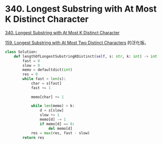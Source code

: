 # 340. Longest Substring with At Most K Distinct Character

[340. Longest Substring with At Most K Distinct Character](https://leetcode.com/problems/longest-substring-with-at-most-k-distinct-characters/)

[159. Longest Substring with At Most Two Distinct Characters](longest-substring-with-at-most-two-distinct-characters.md) 的泛化版。

```python
class Solution:
    def lengthOfLongestSubstringKDistinct(self, s: str, k: int) -> int:
        fast = 0
        slow = 0
        memo = defaultdict(int)
        res = 0
        while fast < len(s):
            char = s[fast]
            fast += 1
            
            memo[char] += 1
            
            while len(memo) > k:
                d = s[slow]
                slow += 1
                memo[d] -= 1
                if memo[d] == 0:
                    del memo[d]
            res = max(res, fast - slow)
        return res
```

